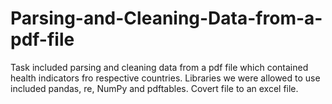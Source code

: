 # Parsing-and-Cleaning-Data-from-a-pdf-file
Task included parsing and cleaning data from a pdf file which contained health indicators fro respective countries. Libraries we were allowed to use included pandas, re, NumPy and pdftables.
Covert file to an excel file.
